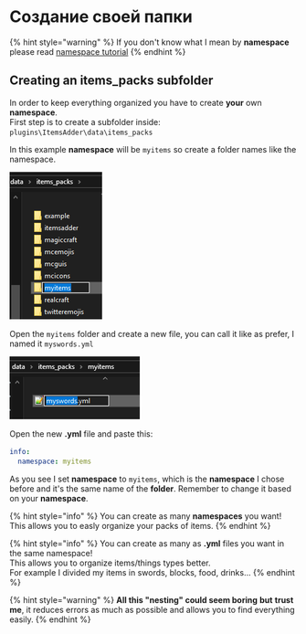 # Создание своей папки

{% hint style="warning" %}
If you don't know what I mean by **namespace** please read [namespace tutorial](basic-concepts/namespace.md)
{% endhint %}

## Creating an items\_packs subfolder

In order to keep everything organized you have to create **your** own **namespace**.  
First step is to create a subfolder inside: `plugins\ItemsAdder\data\items_packs`

In this example **namespace** will be `myitems` so create a folder names like the namespace.

![](../../../.gitbook/assets/image%20%289%29.png)

Open the `myitems` folder and create a new file, you can call it like as prefer, I named it `myswords.yml`

![](../../../.gitbook/assets/image%20%2811%29.png)

Open the new **.yml** file and paste this:

```yaml
info:
  namespace: myitems
```

As you see I set **namespace** to `myitems`, which is the **namespace** I chose before and it's the same name of the **folder**. Remember to change it based on your **namespace**.

{% hint style="info" %}
You can create as many **namespaces** you want! This allows you to easly organize your packs of items.
{% endhint %}

{% hint style="info" %}
You can create as many as **.yml** files you want in the same namespace!  
This allows you to organize items/things types better.  
For example I divided my items in swords, blocks, food, drinks...
{% endhint %}

{% hint style="warning" %}
**All this "nesting" could seem boring** **but** **trust me**, it reduces errors as much as possible and allows you to find everything easily.
{% endhint %}

